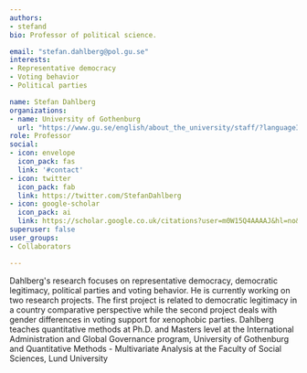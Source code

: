 ```yaml
---
authors:
- stefand
bio: Professor of political science.

email: "stefan.dahlberg@pol.gu.se"
interests:
- Representative democracy
- Voting behavior
- Political parties

name: Stefan Dahlberg
organizations:
- name: University of Gothenburg
  url: "https://www.gu.se/english/about_the_university/staff/?languageId=100001&userId=xdahst"
role: Professor
social:
- icon: envelope
  icon_pack: fas
  link: '#contact'
- icon: twitter
  icon_pack: fab
  link: https://twitter.com/StefanDahlberg
- icon: google-scholar
  icon_pack: ai
  link: https://scholar.google.co.uk/citations?user=m0W15Q4AAAAJ&hl=no&oi=ao
superuser: false
user_groups:
- Collaborators

---
```


Dahlberg's research focuses on representative democracy, democratic legitimacy, political parties and voting behavior. He is currently working on two research projects. The first project is related to democratic legitimacy in a country comparative perspective while the second project deals with gender differences in voting support for xenophobic parties.
Dahlberg teaches quantitative methods at Ph.D. and Masters level at the International Administration and Global Governance program, University of Gothenburg and Quantitative Methods - Multivariate Analysis at the Faculty of Social Sciences, Lund University